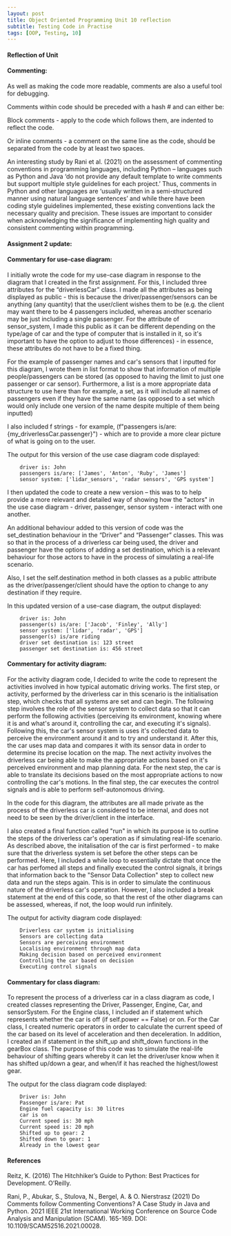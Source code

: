 ```yaml
---
layout: post
title: Object Oriented Programming Unit 10 reflection
subtitle: Testing Code in Practise
tags: [OOP, Testing, 10]
---
```


#### Reflection of Unit
#### Commenting:
As well as making the code more readable, comments are also a useful tool for debugging.

Comments within code should be preceded with a hash # and can either be:

Block comments - apply to the code which follows them, are indented to reflect the code.

Or inline comments - a comment on the same line as the code, should be separated from the code by at least two spaces.

An interesting study by Rani et al. (2021) on the assessment of commenting conventions in programming languages, including Python – languages such as Python and Java ‘do not provide any default template to write comments but support multiple style guidelines for each project.’ Thus, comments in Python and other languages are ‘usually written in a semi-structured manner using natural language sentences’ and while there have been coding style guidelines implemented, these existing conventions lack the necessary quality and precision. These issues are important to consider when acknowledging the significance of implementing high quality and consistent commenting within programming.


#### Assignment 2 update:
#### Commentary for use-case diagram:
I initially wrote the code for my use-case diagram in response to the diagram that I created in the first assignment. For this, I included three attributes for the “driverlessCar” class. I made all the attributes as being displayed as public - this is because the driver/passenger/sensors can be anything (any quantity) that the user/client wishes them to be (e.g. the client may want there to be 4 passengers included, whereas another scenario may be just including a single passenger. For the attribute of sensor_system, I made this public as it can be different depending on the type/age of car and the type of computer that is installed in it, so it's important to have the option to adjust to those differences) - in essence, these attributes do not have to be a fixed thing.

For the example of passenger names and car's sensors that I inputted for this diagram, I wrote them in list format to show that information of multiple people/passengers can be stored (as opposed to having the limit to just one passenger or car sensor). Furthermore, a list is a more appropriate data structure to use here than for example, a set, as it will include all names of passengers even if they have the same name (as opposed to a set which would only include one version of the name despite multiple of them being inputted)

I also included f strings - for example, (f"passengers is/are: {my_driverlessCar.passenger}") - which are to provide a more clear picture of what is going on to the user.

The output for this version of the use case diagram code displayed:
        
        driver is: John
        passengers is/are: ['James', 'Anton', 'Ruby', 'James']
        sensor system: ['lidar_sensors', 'radar sensors', 'GPS system']

I then updated the code to create a new version – this was to to help provide a more relevant and detailed way of showing how the "actors" in the use case diagram - driver, passenger, sensor system - interact with one another.

An additional behaviour added to this version of code was the set_destination behaviour in the “Driver” and “Passenger” classes. This was so that in the process of a driverless car being used, the driver and passenger have the options of adding a set destination, which is a relevant behaviour for those actors to have in the process of simulating a real-life scenario.

Also, I set the self.destination method in both classes as a public attribute as the driver/passenger/client should have the option to change to any destination if they require.

In this updated version of a use-case diagram, the output displayed:
        
        driver is: John
        passenger(s) is/are: ['Jacob', 'Finley', 'Ally']
        sensor system: ['lidar', 'radar', 'GPS']
        passenger(s) is/are riding
        driver set destination is: 123 street
        passenger set destination is: 456 street

#### Commentary for activity diagram:
For the activity diagram code, I decided to write the code to represent the activities involved in how typical automatic driving works. The first step, or activity, performed by the driverless car in this scenario is the initialisation step, which checks that all systems are set and can begin. The following step involves the role of the sensor system to collect data so that it can perform the following activities (perceiving its environment, knowing where it is and what's around it, controlling the car, and executing it's signals). Following this, the car's sensor system is uses it's collected data to perceive the environment around it and to try and understand it. After this, the car uses map data and compares it with its sensor data in order to determine its precise location on the map. The next activity involves the driverless car being able to make the appropriate actions based on it's perceived environment and map planning data. For the next step, the car is able to translate its decisions based on the most appropriate actions to now controlling the car's motions. In the final step, the car executes the control signals and is able to perform self-autonomous driving.

In the code for this diagram, the attributes are all made private as the process of the driverless car is considered to be internal, and does not need to be seen by the driver/client in the interface.

I also created a final function called "run" in which its purpose is to outline the steps of the driverless car's operation as if simulating real-life scenario. As described above, the initalisation of the car is first performed - to make sure that the driverless system is set before the other steps can be performed. Here, I included a while loop to essentially dictate that once the car has perfomed all steps and finally executed the control signals, it brings that information back to the "Sensor Data Collection" step to collect new data and run the steps again. This is in order to simulate the continuous nature of the driverless car's operation. However, I also included a break statement at the end of this code, so that the rest of the other diagrams can be assessed, whereas, if not, the loop would run infinitely.

The output for activity diagram code displayed:
        
        Driverless car system is initialising
        Sensors are collecting data
        Sensors are perceiving environment
        Localising environment through map data
        Making decision based on perceived environment
        Controlling the car based on decision
        Executing control signals

#### Commentary for class diagram:
To represent the process of a driverless car in a class diagram as code, I created classes representing the Driver, Passenger, Engine, Car, and sensorSystem. For the Engine class, I included an if statement which represents whether the car is off (if self.power == False) or on. For the Car class, I created numeric operators in order to calculate the current speed of the car based on its level of acceleration and then deceleration. In addition, I created an if statement in the shift_up and shift_down functions in the gearBox class. The purpose of this code was to simulate the real-life behaviour of shifting gears whereby it can let the driver/user know when it has shifted up/down a gear, and when/if it has reached the highest/lowest gear.

The output for the class diagram code displayed:

        Driver is: John
        Passenger is/are: Pat
        Engine fuel capacity is: 30 litres
        car is on
        Current speed is: 30 mph
        Current speed is: 20 mph
        Shifted up to gear: 2
        Shifted down to gear: 1
        Already in the lowest gear



#### References
Reitz, K. (2016) The Hitchhiker’s Guide to Python: Best Practices for Development. O’Reilly.

Rani, P., Abukar, S., Stulova, N., Bergel, A. & O. Nierstrasz (2021) Do Comments follow Commenting Conventions? A Case Study in Java and Python. 2021 IEEE 21st International Working Conference on Source Code Analysis and Manipulation (SCAM). 165-169. DOI: 10.1109/SCAM52516.2021.00028.
